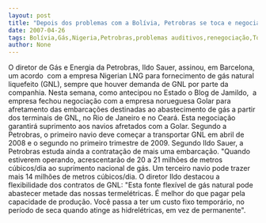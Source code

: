 ```yaml
---
layout: post
title: "Depois dos problemas com a Bolívia, Petrobras se toca e negocia gás da Nigéria"
date: 2007-04-26
tags: Bolívia,Gás,Nigeria,Petrobras,problemas auditivos,renegociação,Tocantins
author: None
---
```

O diretor de Gás e Energia da Petrobras, Ildo Sauer, assinou, em Barcelona, um acordo&nbsp; com a empresa Nigerian LNG para fornecimento de gás natural liquefeito (GNL), sempre que houver demanda de GNL por parte da companhia. Nesta semana, como antecipou no Estado o Blog de Jamildo,&nbsp; a empresa fechou negociação com a empresa norueguesa Golar para afretamento das embarcações destinadas ao abastecimento de gás a partir dos terminais de GNL, no Rio de Janeiro e no Ceará. Esta negociação garantirá suprimento aos navios afretados com a Golar.
Segundo a Petrobras, o primeiro navio deve começar a transportar GNL em abril de 2008 e o segundo no primeiro trimestre de 2009. Segundo Ildo Sauer, a Petrobras estuda ainda a contratação de mais uma embarcação. 
\"Quando estiverem operando, acrescentarão de 20 a 21 milhões de metros cúbicos/dia ao suprimento nacional de gás. Um terceiro navio pode trazer mais 14 milhões de metros cúbicos/dia. 
O diretor Ildo destacou a flexibilidade dos contratos de GNL: \"Esta fonte flexível de gás natural pode abastecer metade das nossas termelétricas. É melhor do que pagar pela capacidade de produção. Você passa a ter um custo fixo temporário, no período de seca quando atinge as hidrelétricas, em vez de permanente\".  